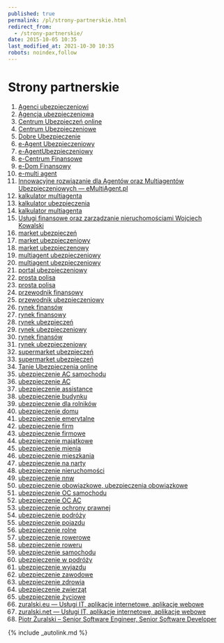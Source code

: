```yaml
---
published: true
permalink: /pl/strony-partnerskie.html
redirect_from:
  - /strony-partnerskie/
date: 2015-10-05 10:35
last_modified_at: 2021-10-30 10:35
robots: noindex,follow
---
```


# Strony partnerskie

<ol>
<li><a title="Agenci ubezpieczeniowi" href="http://agenci-ubezpieczeniowi.pl" target="_blank" rel="external noopener" data-track="{&quot;params&quot;: {&quot;utm_campaign&quot;: &quot;cross-links&quot;}}">Agenci ubezpieczeniowi</a></li>
<li><a title="Agencja ubezpieczeniowa" href="http://agencja-ubezpieczeniowa.pl" target="_blank" rel="external noopener" data-track="{&quot;params&quot;: {&quot;utm_campaign&quot;: &quot;cross-links&quot;}}">Agencja ubezpieczeniowa</a></li>
<li><a title="Centrum Ubezpieczeń online" href="http://centrum-ubezpieczen-online.pl" target="_blank" rel="external noopener" data-track="{&quot;params&quot;: {&quot;utm_campaign&quot;: &quot;cross-links&quot;}}">Centrum Ubezpieczeń online</a></li>
<li><a title="Centrum Ubezpieczeniowe" href="http://centrum-ubezpieczeniowe.pl" target="_blank" rel="external noopener" data-track="{&quot;params&quot;: {&quot;utm_campaign&quot;: &quot;cross-links&quot;}}">Centrum Ubezpieczeniowe</a></li>
<li><a title="Dobre Ubezpieczenie" href="http://dobre-ubezpieczenie.com.pl" target="_blank" rel="external noopener" data-track="{&quot;params&quot;: {&quot;utm_campaign&quot;: &quot;cross-links&quot;}}">Dobre Ubezpieczenie</a></li>
<li><a title="e-Agent Ubezpieczeniowy" href="http://e-agent-ubezpieczeniowy.pl" target="_blank" rel="external noopener" data-track="{&quot;params&quot;: {&quot;utm_campaign&quot;: &quot;cross-links&quot;}}">e-Agent Ubezpieczeniowy</a></li>
<li><a title="e-AgentUbezpieczeniowy" href="http://e-agentubezpieczeniowy.pl" target="_blank" rel="external noopener" data-track="{&quot;params&quot;: {&quot;utm_campaign&quot;: &quot;cross-links&quot;}}">e-AgentUbezpieczeniowy</a></li>
<li><a title="e-Centrum Finansowe" href="http://e-centrum-finansowe.pl" target="_blank" rel="external noopener" data-track="{&quot;params&quot;: {&quot;utm_campaign&quot;: &quot;cross-links&quot;}}">e-Centrum Finansowe</a></li>
<li><a title="e-Dom Finansowy" href="http://e-dom-finansowy.pl" target="_blank" rel="external noopener" data-track="{&quot;params&quot;: {&quot;utm_campaign&quot;: &quot;cross-links&quot;}}">e-Dom Finansowy</a></li>
<li><a title="e-multi agent" href="http://e-multi-agent.pl" target="_blank" rel="external noopener" data-track="{&quot;params&quot;: {&quot;utm_campaign&quot;: &quot;cross-links&quot;}}">e-multi agent</a></li>
<li><a title="Innowacyjne rozwiązanie dla Agentów oraz Multiagentów Ubezpieczeniowych — eMultiAgent.pl" href="http://emultiagent.pl" target="_blank" rel="external noopener" data-track="{&quot;params&quot;: {&quot;utm_campaign&quot;: &quot;cross-links&quot;}}">Innowacyjne rozwiązanie dla Agentów oraz Multiagentów Ubezpieczeniowych — eMultiAgent.pl</a></li>
<li><a title="kalkulator multiagenta" href="http://kalkulator-multiagenta.pl" target="_blank" rel="external noopener" data-track="{&quot;params&quot;: {&quot;utm_campaign&quot;: &quot;cross-links&quot;}}">kalkulator multiagenta</a></li>
<li><a title="kalkulator ubezpieczenia" href="http://kalkulator-ubezpieczenia.pl" target="_blank" rel="external noopener" data-track="{&quot;params&quot;: {&quot;utm_campaign&quot;: &quot;cross-links&quot;}}">kalkulator ubezpieczenia</a></li>
<li><a title="kalkulator multiagenta" href="http://kalkulatormultiagenta.pl" target="_blank" rel="external noopener" data-track="{&quot;params&quot;: {&quot;utm_campaign&quot;: &quot;cross-links&quot;}}">kalkulator multiagenta</a></li>
<li><a title="Usługi finansowe oraz zarządzanie nieruchomościami Wojciech Kowalski" href="http://kowalski.expert" target="_blank" rel="external noopener" data-track="{&quot;params&quot;: {&quot;utm_campaign&quot;: &quot;cross-links&quot;}}">Usługi finansowe oraz zarządzanie nieruchomościami Wojciech Kowalski</a></li>
<li><a title="market ubezpieczeń" href="http://market-ubezpieczen.pl" target="_blank" rel="external noopener" data-track="{&quot;params&quot;: {&quot;utm_campaign&quot;: &quot;cross-links&quot;}}">market ubezpieczeń</a></li>
<li><a title="market ubezpieczeniowy" href="http://market-ubezpieczeniowy.pl" target="_blank" rel="external noopener" data-track="{&quot;params&quot;: {&quot;utm_campaign&quot;: &quot;cross-links&quot;}}">market ubezpieczeniowy</a></li>
<li><a title="market ubezpieczenowy" href="http://market-ubezpieczenowy.pl" target="_blank" rel="external noopener" data-track="{&quot;params&quot;: {&quot;utm_campaign&quot;: &quot;cross-links&quot;}}">market ubezpieczenowy</a></li>
<li><a title="multiagent ubezpieczeniowy" href="http://multiagent-ubezpieczeniowy.pl" target="_blank" rel="external noopener" data-track="{&quot;params&quot;: {&quot;utm_campaign&quot;: &quot;cross-links&quot;}}">multiagent ubezpieczeniowy</a></li>
<li><a title="multiagent ubezpieczeniowy" href="http://multiagentubezpieczeniowy.pl" target="_blank" rel="external noopener" data-track="{&quot;params&quot;: {&quot;utm_campaign&quot;: &quot;cross-links&quot;}}">multiagent ubezpieczeniowy</a></li>
<li><a title="portal ubezpieczeniowy" href="http://portal-ubezpieczeniowy.pl" target="_blank" rel="external noopener" data-track="{&quot;params&quot;: {&quot;utm_campaign&quot;: &quot;cross-links&quot;}}">portal ubezpieczeniowy</a></li>
<li><a title="prosta polisa" href="http://prosta-polisa.pl" target="_blank" rel="external noopener" data-track="{&quot;params&quot;: {&quot;utm_campaign&quot;: &quot;cross-links&quot;}}">prosta polisa</a></li>
<li><a title="prosta polisa" href="http://prostapolisa.pl" target="_blank" rel="external noopener" data-track="{&quot;params&quot;: {&quot;utm_campaign&quot;: &quot;cross-links&quot;}}">prosta polisa</a></li>
<li><a title="przewodnik finansowy" href="http://przewodnik-finansowy.pl" target="_blank" rel="external noopener" data-track="{&quot;params&quot;: {&quot;utm_campaign&quot;: &quot;cross-links&quot;}}">przewodnik finansowy</a></li>
<li><a title="przewodnik ubezpieczeniowy" href="http://przewodnik-ubezpieczeniowy.pl" target="_blank" rel="external noopener" data-track="{&quot;params&quot;: {&quot;utm_campaign&quot;: &quot;cross-links&quot;}}">przewodnik ubezpieczeniowy</a></li>
<li><a title="rynek finansów" href="http://rynek-finansow.pl" target="_blank" rel="external noopener" data-track="{&quot;params&quot;: {&quot;utm_campaign&quot;: &quot;cross-links&quot;}}">rynek finansów</a></li>
<li><a title="rynek finansowy" href="http://rynek-finansowy.pl" target="_blank" rel="external noopener" data-track="{&quot;params&quot;: {&quot;utm_campaign&quot;: &quot;cross-links&quot;}}">rynek finansowy</a></li>
<li><a title="rynek ubezpieczeń" href="http://rynek-ubezpieczen.pl" target="_blank" rel="external noopener" data-track="{&quot;params&quot;: {&quot;utm_campaign&quot;: &quot;cross-links&quot;}}">rynek ubezpieczeń</a></li>
<li><a title="rynek ubezpieczeniowy" href="http://rynek-ubezpieczeniowy.pl" target="_blank" rel="external noopener" data-track="{&quot;params&quot;: {&quot;utm_campaign&quot;: &quot;cross-links&quot;}}">rynek ubezpieczeniowy</a></li>
<li><a title="rynek finansów" href="http://rynekfinansow.pl" target="_blank" rel="external noopener" data-track="{&quot;params&quot;: {&quot;utm_campaign&quot;: &quot;cross-links&quot;}}">rynek finansów</a></li>
<li><a title="rynek ubezpieczeniowy" href="http://rynekubezpieczeniowy.pl" target="_blank" rel="external noopener" data-track="{&quot;params&quot;: {&quot;utm_campaign&quot;: &quot;cross-links&quot;}}">rynek ubezpieczeniowy</a></li>
<li><a title="supermarket ubezpieczeń" href="http://supermarket-ubezpieczen.pl" target="_blank" rel="external noopener" data-track="{&quot;params&quot;: {&quot;utm_campaign&quot;: &quot;cross-links&quot;}}">supermarket ubezpieczeń</a></li>
<li><a title="supermarket ubezpieczeń" href="http://supermarketubezpieczen.pl" target="_blank" rel="external noopener" data-track="{&quot;params&quot;: {&quot;utm_campaign&quot;: &quot;cross-links&quot;}}">supermarket ubezpieczeń</a></li>
<li><a title="Tanie Ubezpieczenia online" href="http://tanie-ubezpieczenia-online.pl" target="_blank" rel="external noopener" data-track="{&quot;params&quot;: {&quot;utm_campaign&quot;: &quot;cross-links&quot;}}">Tanie Ubezpieczenia online</a></li>
<li><a title="ubezpieczenie AC samochodu" href="http://ubezpieczenie-ac-samochodu.pl" target="_blank" rel="external noopener" data-track="{&quot;params&quot;: {&quot;utm_campaign&quot;: &quot;cross-links&quot;}}">ubezpieczenie <abbr title="AutoCasco">AC</abbr> samochodu</a></li>
<li><a title="ubezpieczenie AC" href="http://ubezpieczenie-ac.pl" target="_blank" rel="external noopener" data-track="{&quot;params&quot;: {&quot;utm_campaign&quot;: &quot;cross-links&quot;}}">ubezpieczenie <abbr title="AutoCasco">AC</abbr></a></li>
<li><a title="ubezpieczenie assistance" href="http://ubezpieczenie-assistance.pl" target="_blank" rel="external noopener" data-track="{&quot;params&quot;: {&quot;utm_campaign&quot;: &quot;cross-links&quot;}}">ubezpieczenie assistance</a></li>
<li><a title="ubezpieczenie budynku" href="http://ubezpieczenie-budynku.pl" target="_blank" rel="external noopener" data-track="{&quot;params&quot;: {&quot;utm_campaign&quot;: &quot;cross-links&quot;}}">ubezpieczenie budynku</a></li>
<li><a title="ubezpieczenie dla rolników" href="http://ubezpieczenie-dla-rolnikow.pl" target="_blank" rel="external noopener" data-track="{&quot;params&quot;: {&quot;utm_campaign&quot;: &quot;cross-links&quot;}}">ubezpieczenie dla rolników</a></li>
<li><a title="ubezpieczenie domu" href="http://ubezpieczenie-domu.pl" target="_blank" rel="external noopener" data-track="{&quot;params&quot;: {&quot;utm_campaign&quot;: &quot;cross-links&quot;}}">ubezpieczenie domu</a></li>
<li><a title="ubezpieczenie emerytalne" href="http://ubezpieczenie-emerytalne.pl" target="_blank" rel="external noopener" data-track="{&quot;params&quot;: {&quot;utm_campaign&quot;: &quot;cross-links&quot;}}">ubezpieczenie emerytalne</a></li>
<li><a title="ubezpieczenie firm" href="http://ubezpieczenie-firm.pl" target="_blank" rel="external noopener" data-track="{&quot;params&quot;: {&quot;utm_campaign&quot;: &quot;cross-links&quot;}}">ubezpieczenie firm</a></li>
<li><a title="ubezpieczenie firmowe" href="http://ubezpieczenie-firmowe.pl" target="_blank" rel="external noopener" data-track="{&quot;params&quot;: {&quot;utm_campaign&quot;: &quot;cross-links&quot;}}">ubezpieczenie firmowe</a></li>
<li><a title="ubezpieczenie majątkowe" href="http://ubezpieczenie-majatkowe.pl" target="_blank" rel="external noopener" data-track="{&quot;params&quot;: {&quot;utm_campaign&quot;: &quot;cross-links&quot;}}">ubezpieczenie majątkowe</a></li>
<li><a title="ubezpieczenie mienia" href="http://ubezpieczenie-mienia.pl" target="_blank" rel="external noopener" data-track="{&quot;params&quot;: {&quot;utm_campaign&quot;: &quot;cross-links&quot;}}">ubezpieczenie mienia</a></li>
<li><a title="ubezpieczenie mieszkania" href="http://ubezpieczenie-mieszkania.pl" target="_blank" rel="external noopener" data-track="{&quot;params&quot;: {&quot;utm_campaign&quot;: &quot;cross-links&quot;}}">ubezpieczenie mieszkania</a></li>
<li><a title="ubezpieczenie na narty" href="http://ubezpieczenie-na-narty.pl" target="_blank" rel="external noopener" data-track="{&quot;params&quot;: {&quot;utm_campaign&quot;: &quot;cross-links&quot;}}">ubezpieczenie na narty</a></li>
<li><a title="ubezpieczenie nieruchomości" href="http://ubezpieczenie-nieruchomosci.pl" target="_blank" rel="external noopener" data-track="{&quot;params&quot;: {&quot;utm_campaign&quot;: &quot;cross-links&quot;}}">ubezpieczenie nieruchomości</a></li>
<li><a title="ubezpieczenie nnw" href="http://ubezpieczenie-nnw.pl" target="_blank" rel="external noopener" data-track="{&quot;params&quot;: {&quot;utm_campaign&quot;: &quot;cross-links&quot;}}">ubezpieczenie <abbr title="od następstw nieszczęśliwych wypadków">nnw</abbr></a></li>
<li><a title="ubezpieczenie obowiązkowe, ubezpieczenia obowiązkowe" href="http://ubezpieczenie-obowiazkowe.pl" target="_blank" rel="external noopener" data-track="{&quot;params&quot;: {&quot;utm_campaign&quot;: &quot;cross-links&quot;}}">ubezpieczenie obowiązkowe, ubezpieczenia obowiązkowe</a></li>
<li><a title="ubezpieczenie OC samochodu" href="http://ubezpieczenie-oc-samochodu.pl" target="_blank" rel="external noopener" data-track="{&quot;params&quot;: {&quot;utm_campaign&quot;: &quot;cross-links&quot;}}">ubezpieczenie <abbr title="odpowiedzialności cywilnej">OC</abbr> samochodu</a></li>
<li><a title="ubezpieczenie OC AC" href="http://ubezpieczenie-ocac.pl" target="_blank" rel="external noopener" data-track="{&quot;params&quot;: {&quot;utm_campaign&quot;: &quot;cross-links&quot;}}">ubezpieczenie <abbr title="odpowiedzialności cywilnej">OC</abbr> <abbr title="AutoCasco">AC</abbr></a></li>
<li><a title="ubezpieczenie ochrony prawnej" href="http://ubezpieczenie-ochrony-prawnej.pl" target="_blank" rel="external noopener" data-track="{&quot;params&quot;: {&quot;utm_campaign&quot;: &quot;cross-links&quot;}}">ubezpieczenie ochrony prawnej</a></li>
<li><a title="ubezpieczenie podróży" href="http://ubezpieczenie-podrozy.pl" target="_blank" rel="external noopener" data-track="{&quot;params&quot;: {&quot;utm_campaign&quot;: &quot;cross-links&quot;}}">ubezpieczenie podróży</a></li>
<li><a title="ubezpieczenie pojazdu" href="http://ubezpieczenie-pojazdu.pl" target="_blank" rel="external noopener" data-track="{&quot;params&quot;: {&quot;utm_campaign&quot;: &quot;cross-links&quot;}}">ubezpieczenie pojazdu</a></li>
<li><a title="ubezpieczenie rolne" href="http://ubezpieczenie-rolne.pl" target="_blank" rel="external noopener" data-track="{&quot;params&quot;: {&quot;utm_campaign&quot;: &quot;cross-links&quot;}}">ubezpieczenie rolne</a></li>
<li><a title="ubezpieczenie rowerowe" href="http://ubezpieczenie-rowerowe.pl" target="_blank" rel="external noopener" data-track="{&quot;params&quot;: {&quot;utm_campaign&quot;: &quot;cross-links&quot;}}">ubezpieczenie rowerowe</a></li>
<li><a title="ubezpieczenie roweru" href="http://ubezpieczenie-roweru.pl" target="_blank" rel="external noopener" data-track="{&quot;params&quot;: {&quot;utm_campaign&quot;: &quot;cross-links&quot;}}">ubezpieczenie roweru</a></li>
<li><a title="ubezpieczenie samochodu" href="http://ubezpieczenie-samochodu.pl" target="_blank" rel="external noopener" data-track="{&quot;params&quot;: {&quot;utm_campaign&quot;: &quot;cross-links&quot;}}">ubezpieczenie samochodu</a></li>
<li><a title="ubezpieczenie w podróży" href="http://ubezpieczenie-w-podrozy.pl" target="_blank" rel="external noopener" data-track="{&quot;params&quot;: {&quot;utm_campaign&quot;: &quot;cross-links&quot;}}">ubezpieczenie w podróży</a></li>
<li><a title="ubezpieczenie wyjazdu" href="http://ubezpieczenie-wyjazdu.pl" target="_blank" rel="external noopener" data-track="{&quot;params&quot;: {&quot;utm_campaign&quot;: &quot;cross-links&quot;}}">ubezpieczenie wyjazdu</a></li>
<li><a title="ubezpieczenie zawodowe" href="http://ubezpieczenie-zawodowe.pl" target="_blank" rel="external noopener" data-track="{&quot;params&quot;: {&quot;utm_campaign&quot;: &quot;cross-links&quot;}}">ubezpieczenie zawodowe</a></li>
<li><a title="ubezpieczenie zdrowia" href="http://ubezpieczenie-zdrowia.pl" target="_blank" rel="external noopener" data-track="{&quot;params&quot;: {&quot;utm_campaign&quot;: &quot;cross-links&quot;}}">ubezpieczenie zdrowia</a></li>
<li><a title="ubezpieczenie zwierząt" href="http://ubezpieczenie-zwierzat.pl" target="_blank" rel="external noopener" data-track="{&quot;params&quot;: {&quot;utm_campaign&quot;: &quot;cross-links&quot;}}">ubezpieczenie zwierząt</a></li>
<li><a title="ubezpieczenie życiowe" href="http://ubezpieczenie-zyciowe.pl" target="_blank" rel="external noopener" data-track="{&quot;params&quot;: {&quot;utm_campaign&quot;: &quot;cross-links&quot;}}">ubezpieczenie życiowe</a></li>
<li><a title="zuralski.eu — Usługi IT, aplikacje internetowe, aplikacje webowe" href="http://zuralski.eu" target="_blank" rel="external noopener" data-track="{&quot;params&quot;: {&quot;utm_campaign&quot;: &quot;cross-links&quot;}}">zuralski.eu — Usługi IT, aplikacje internetowe, aplikacje webowe</a></li>
<li><a title="zuralski.net — Usługi IT, aplikacje internetowe, aplikacje webowe" href="http://zuralski.net" target="_blank" rel="external noopener" data-track="{&quot;params&quot;: {&quot;utm_campaign&quot;: &quot;cross-links&quot;}}">zuralski.net — Usługi IT, aplikacje internetowe, aplikacje webowe</a></li>
<li><a title="Piotr Żuralski – Senior Software Engineer, Senior Software Developer" href="http://piotr.zuralski.net" target="_blank" rel="external noopener" data-track="{&quot;params&quot;: {&quot;utm_campaign&quot;: &quot;cross-links&quot;}}">Piotr Żuralski – Senior Software Engineer, Senior Software Developer</a></li>
</ol>

{% include _autolink.md %}
